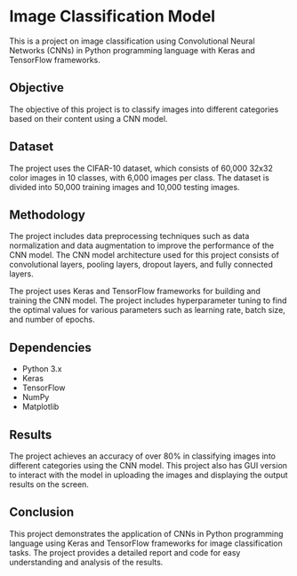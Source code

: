 # Image Classification Model

This is a project on image classification using Convolutional Neural Networks (CNNs) in Python programming language with Keras and TensorFlow frameworks.

## Objective

The objective of this project is to classify images into different categories based on their content using a CNN model.

## Dataset

The project uses the CIFAR-10 dataset, which consists of 60,000 32x32 color images in 10 classes, with 6,000 images per class. The dataset is divided into 50,000 training images and 10,000 testing images.

## Methodology

The project includes data preprocessing techniques such as data normalization and data augmentation to improve the performance of the CNN model. The CNN model architecture used for this project consists of convolutional layers, pooling layers, dropout layers, and fully connected layers.

The project uses Keras and TensorFlow frameworks for building and training the CNN model. The project includes hyperparameter tuning to find the optimal values for various parameters such as learning rate, batch size, and number of epochs.

## Dependencies

* Python 3.x
* Keras
* TensorFlow
* NumPy
* Matplotlib

## Results

The project achieves an accuracy of over 80% in classifying images into different categories using the CNN model. This project also has GUI version to interact with the model in uploading the images and displaying the output results on the screen.

## Conclusion

This project demonstrates the application of CNNs in Python programming language using Keras and TensorFlow frameworks for image classification tasks. The project provides a detailed report and code for easy understanding and analysis of the results.
